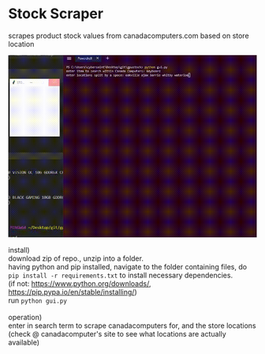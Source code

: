 # Stock Scraper
scrapes product stock values from canadacomputers.com based on store location

![operation](operation.gif)



install)<br/>
download zip of repo., unzip into a folder.<br/>
having python and pip installed, navigate to the folder containing files, do `pip install -r requirements.txt` to install necessary dependencies.<br/>
(if not: https://www.python.org/downloads/, https://pip.pypa.io/en/stable/installing/)<br/>
run `python gui.py`<br/>
<br/>
operation)<br/>
enter in search term to scrape canadacomputers for, and the store locations (check @ canadacomputer's site to see what locations are actually available)<br/>

    
